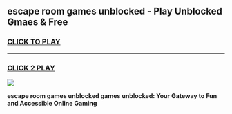 
## escape room games unblocked - Play Unblocked Gmaes & Free
<h3>
<a href="https://premium.freeplayer.one?title=escape_room_games_unblocked&ref=20F">CLICK TO PLAY</a></h3>
<hr>

<h3>
<a href="https://premium.freeplayer.one?title=escape_room_games_unblocked&ref=20F">CLICK 2 PLAY</a>
  
</h3>

<a href="https://premium.freeplayer.one?title=escape_room_games_unblocked&ref=20F/"><img src="https://clearcache.store/games.png"></a>


**escape room games unblocked games unblocked: Your Gateway to Fun and Accessible Online Gaming**
